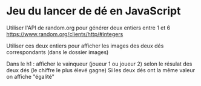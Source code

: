 # Jeu du lancer de dé en JavaScript

Utiliser l'API de random.org pour générer deux entiers entre 1 et 6
https://www.random.org/clients/http/#integers

Utiliser ces deux entiers pour afficher les images des deux dés correspondants (dans le dossier images)

Dans le h1 : afficher le vainqueur (joueur 1 ou joueur 2) selon le résulat des deux dés (le chiffre le plus élevé gagne)
Si les deux dés ont la même valeur on affiche "égalité"
